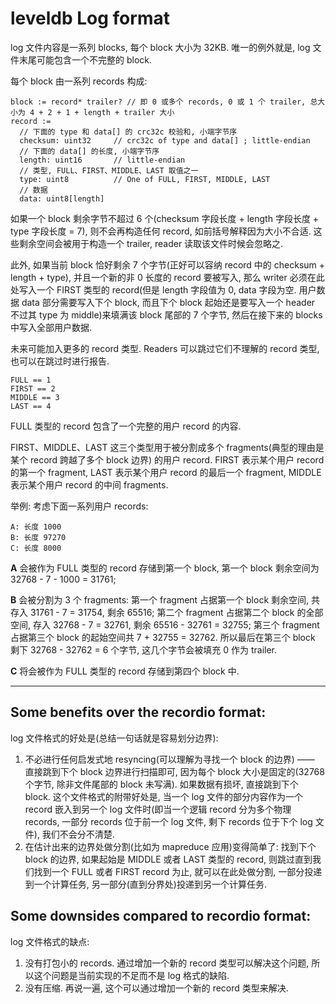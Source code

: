 leveldb Log format
==================

log 文件内容是一系列 blocks, 每个 block 大小为 32KB. 唯一的例外就是, log 文件末尾可能包含一个不完整的 block. 

每个 block 由一系列 records 构成: 

    block := record* trailer? // 即 0 或多个 records, 0 或 1 个 trailer, 总大小为 4 + 2 + 1 + length + trailer 大小
    record :=
      // 下面的 type 和 data[] 的 crc32c 校验和, 小端字节序
      checksum: uint32     // crc32c of type and data[] ; little-endian
      // 下面的 data[] 的长度, 小端字节序
      length: uint16       // little-endian
      // 类型, FULL、FIRST、MIDDLE、LAST 取值之一
      type: uint8          // One of FULL, FIRST, MIDDLE, LAST
      // 数据
      data: uint8[length]

如果一个 block 剩余字节不超过 6 个(checksum 字段长度 + length 字段长度 + type 字段长度 = 7), 则不会再构造任何 record, 如前括号解释因为大小不合适. 这些剩余空间会被用于构造一个 trailer, reader 读取该文件时候会忽略之. 

此外, 如果当前 block 恰好剩余 7 个字节(正好可以容纳 record 中的 checksum + length + type), 并且一个新的非 0 长度的 record 要被写入, 那么 writer 必须在此处写入一个 FIRST 类型的 record(但是 length 字段值为 0, data 字段为空. 用户数据 data 部分需要写入下个 block, 而且下个 block 起始还是要写入一个 header 不过其 type 为 middle)来填满该 block 尾部的 7 个字节, 然后在接下来的 blocks 中写入全部用户数据.

未来可能加入更多的 record 类型. Readers 可以跳过它们不理解的 record 类型, 也可以在跳过时进行报告. 

    FULL == 1
    FIRST == 2
    MIDDLE == 3
    LAST == 4

FULL 类型的 record 包含了一个完整的用户 record 的内容. 

FIRST、MIDDLE、LAST 这三个类型用于被分割成多个 fragments(典型的理由是某个 record 跨越了多个 block 边界) 的用户 record. FIRST 表示某个用户 record 的第一个 fragment, LAST 表示某个用户 record 的最后一个 fragment, MIDDLE 表示某个用户 record 的中间 fragments. 

举例: 考虑下面一系列用户 records: 

    A: 长度 1000
    B: 长度 97270
    C: 长度 8000 

**A** 会被作为 FULL 类型的 record 存储到第一个 block, 第一个 block 剩余空间为 32768 - 7 - 1000 = 31761; 

**B** 会被分割为 3 个 fragments: 第一个 fragment 占据第一个 block 剩余空间, 共存入 31761 - 7 = 31754, 剩余 65516; 第二个 fragment 占据第二个 block 的全部空间, 存入 32768 - 7 = 32761, 剩余 65516 - 32761 = 32755; 第三个 fragment 占据第三个 block 的起始空间共 7 + 32755 = 32762. 所以最后在第三个 block 剩下 32768 - 32762 = 6 个字节, 这几个字节会被填充 0 作为 trailer. 

**C** 将会被作为 FULL 类型的 record 存储到第四个 block 中. 

----

## Some benefits over the recordio format:


log 文件格式的好处是(总结一句话就是容易划分边界): 

1. 不必进行任何启发式地 resyncing(可以理解为寻找一个 block 的边界) —— 直接跳到下个 block 边界进行扫描即可, 因为每个 block 大小是固定的(32768 个字节, 除非文件尾部的 block 未写满). 如果数据有损坏, 直接跳到下个 block. 这个文件格式的附带好处是, 当一个 log 文件的部分内容作为一个 record 嵌入到另一个 log 文件时(即当一个逻辑 record 分为多个物理 records, 一部分 records 位于前一个 log 文件, 剩下 records 位于下个 log 文件), 我们不会分不清楚. 
2. 在估计出来的边界处做分割(比如为 mapreduce 应用)变得简单了: 找到下个 block 的边界, 如果起始是 MIDDLE 或者 LAST 类型的 record, 则跳过直到我们找到一个 FULL 或者 FIRST record 为止, 就可以在此处做分割, 一部分投递到一个计算任务, 另一部分(直到分界处)投递到另一个计算任务.

## Some downsides compared to recordio format:


log 文件格式的缺点: 

1. 没有打包小的 records. 通过增加一个新的 record 类型可以解决这个问题, 所以这个问题是当前实现的不足而不是 log 格式的缺陷. 
2. 没有压缩. 再说一遍, 这个可以通过增加一个新的 record 类型来解决. 
